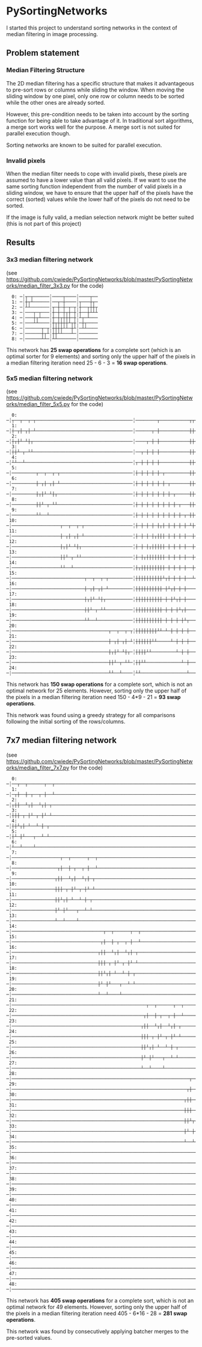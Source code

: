 # PySortingNetworks

I started this project to understand sorting networks in the context of median filtering in image processing.

## Problem statement

### Median Filtering Structure

The 2D median filtering has a specific structure that makes it advantageous to pre-sort rows or columns while
sliding the window. When moving the sliding window by one pixel, only one row or column needs to be sorted
while the other ones are already sorted.

However, this pre-condition needs to be taken into account by the sorting function for being able to take 
advantage of it. In traditional sort algorithms, a merge sort works well for the purpose. A merge sort is
not suited for parallel execution though.

Sorting networks are known to be suited for parallel execution.

### Invalid pixels

When the median filter needs to cope with invalid pixels, these pixels are assumed to have a lower value than
all valid pixels. If we want to use the same sorting function independent from the number of valid pixels in 
a sliding window, we have to ensure that the upper half of the pixels have the correct (sorted) values while
the lower half of the pixels do not need to be sorted.

If the image is fully valid, a median selection network might be better suited (this is not part of this project)

## Results

### 3x3 median filtering network

(see https://github.com/cwiede/PySortingNetworks/blob/master/PySortingNetworks/median_filter_3x3.py for the code)

      0: ─┊┬─┬──────┊────┬────┊────┬──
      1: ─┊┼┬┴──────┊──┬─┼────┊┬───┼┬─
      2: ─┊┴┴───────┊┬─┼─┼─┬─┬┊┼──┬┼┼┬
      3: ─┊───┬─┬───┊┼─┼─┼┬┼─┼┊┼──┼┴┴┴
      4: ─┊───┼┬┴───┊┼─┼┬┼┼┼─┼┊┴┬─┴───
      5: ─┊───┴┴────┊┼┬┼┼┼┼┴┬┼┊─┼┬────
      6: ─┊──────┬─┬┊┼┼┼┼┴┴─┼┴┊─┴┴────
      7: ─┊──────┼┬┴┊┼┼┴┴───┴─┊───────
      8: ─┊──────┴┴─┊┴┴───────┊───────

This network has **25 swap operations** for a complete sort (which is an optimal sorter for 9 elements) and sorting only the upper half 
of the pixels in a median filtering iteration need 25 - 6 - 3 = **16 swap operations**.

### 5x5 median filtering network

(see https://github.com/cwiede/PySortingNetworks/blob/master/PySortingNetworks/median_filter_5x5.py for the code)

      0: ─┊┬──┬──┬─┬────────────────────────────────────┊────────┬───────────┬┬──────────────────────────────────────────────────────────────────────┬────────────
      1: ─┊┼─┬┼─┬┼─┴────────────────────────────────────┊──────┬─┼───────────┼┼──┬┬───────────────────────────────────────────────────────────────┬──┼────────┬──┬
      2: ─┊┼┬┼┴─┴┼┬─────────────────────────────────────┊────┬─┼─┼───────────┼┼──┼┼──┬┬───────────────────────────┬───────────────────────────────┼──┼┬───────┼──┴
      3: ─┊┼┼┴─┬─┴┴─────────────────────────────────────┊──┬─┼─┼─┼───────────┼┼──┼┼──┼┼──┬┬────────────────────┬──┼────┬──────────────────────────┼┬─┼┼──────┬┴┬──
      4: ─┊┴┴──┴────────────────────────────────────────┊┬─┼─┼─┼─┼───────────┼┼──┼┼──┼┼──┼┼──┬┬──────┬───────┬─┼──┼────┼──────────────────────────┼┼─┼┼┬─────┴─┴┬─
      5: ─┊─────────┬──┬──┬─┬───────────────────────────┊┼─┼─┼─┼─┼─┬─────────┼┼┬─┼┼──┼┼──┼┼──┼┼──────┼───────┼─┼──┼────┼──────────────────────────┼┼─┴┴┴┬───────┴─
      6: ─┊─────────┼─┬┼─┬┼─┴───────────────────────────┊┼─┼─┼─┼─┼─┼─┬───────┼┼┼─┼┼┬─┼┼──┼┼──┼┼──────┼───────┼─┼──┼────┼──────────────────────────┴┴┬───┴┬────────
      7: ─┊─────────┼┬┼┴─┴┼┬────────────────────────────┊┼─┼─┼─┼─┼─┼─┼─┬─────┼┼┼─┼┼┼─┼┼┬─┼┼──┼┼──────┼───────┼─┼──┴┬───┼────────────────────────┬───┴────┴┬───────
      8: ─┊─────────┼┼┴─┬─┴┴────────────────────────────┊┼─┼─┼─┼─┼─┼─┼─┼─┬───┼┼┼─┼┼┼─┼┼┼─┼┼┬─┼┼──────┼───────┼─┴┬──┼───┼─────────────────────┬──┴┬────────┴┬──────
      9: ─┊─────────┴┴──┴───────────────────────────────┊┼─┼─┼─┼─┼─┼─┼─┼─┼─┬─┼┼┼─┼┼┼─┼┼┼─┼┼┼─┼┼┬─────┴┬──────┼──┼──┼───┴┬────────────────────┴┬──┴─────────┴┬─────
     10: ─┊──────────────────┬──┬──┬─┬──────────────────┊┼─┼─┼─┼─┼┬┼─┼─┼─┼─┼─┴┼┴┬┼┼┼─┼┼┼─┼┼┼─┼┼┼──────┼──────┴┬─┼──┴┬───┼─────────────────┬───┴┬────────────┴─────
     11: ─┊──────────────────┼─┬┼─┬┼─┴──────────────────┊┼─┼─┼─┼┬┼┼┼─┼─┼─┼─┼──┼─┼┴┼┴┬┼┼┼─┼┼┼─┼┼┼──────┼───────┼─┴┬──┼───┴┬────────────────┴┬───┴──────────────────
     12: ─┊──────────────────┼┬┼┴─┴┼┬───────────────────┊┼─┼─┼┬┼┼┼┼┼─┼─┼─┼─┼──┼─┼─┼─┼┴┼┴┬┼┼┼─┼┼┼──────┼───────┼──┼──┴┬───┴┬────────────┬───┴┬─────────────────────
     13: ─┊──────────────────┼┼┴─┬─┴┴───────────────────┊┼─┼┬┼┼┼┼┼┼┼─┼─┼─┼─┼──┼─┼─┼─┼─┼─┼┴┼┴┬┼┼┼────┬─┼───────┼──┴───┼────┴┬──────┬────┴┬───┴─────────────────────
     14: ─┊──────────────────┴┴──┴──────────────────────┊┼┬┼┼┼┼┼┼┼┼┼─┼─┼─┼─┼──┼─┼─┼─┼─┼─┼─┼─┼┴┼┴┬──┬┼─┼───────┴──────┴┬────┼──────┴┬────┴┬────────────────────────
     15: ─┊───────────────────────────┬──┬──┬─┬─────────┊┼┼┼┼┼┼┼┼┼┼┴┬┼─┼─┼─┼──┴─┴─┼─┼─┼─┼─┼─┼─┼─┼──┼┼─┴┬──────────────┼────┴┬──────┴┬─┬──┴────────────────────────
     16: ─┊───────────────────────────┼─┬┼─┬┼─┴─────────┊┼┼┼┼┼┼┼┼┼┼─┼┴┬┼─┼─┼──────┴─┴─┼─┼─┼─┼─┼─┼──┼┴──┼──────────────┼─────┴┬──────┴┬┴───────────────────────────
     17: ─┊───────────────────────────┼┬┼┴─┴┼┬──────────┊┼┼┼┼┼┼┼┼┼┼─┼─┼┴┬┼─┼──────────┴─┴─┼─┼─┼─┼──┼───┼──────────────┴──────┴┬──┬───┴────────────────────────────
     18: ─┊───────────────────────────┼┼┴─┬─┴┴──────────┊┼┼┼┼┼┼┼┼┼┼─┼─┼─┼┴┬┼──────────────┴─┴─┼─┼──┼───┼┬─────────────────────┴┬─┴────────────────────────────────
     19: ─┊───────────────────────────┴┴──┴─────────────┊┼┼┼┼┼┼┼┼┼┼─┼─┼─┼─┼┴┬─────────────────┴─┴┬─┼───┼┼┬─────────────────────┴┬─────────────────────────────────
     20: ─┊────────────────────────────────────┬──┬──┬─┬┊┼┼┼┼┼┼┼┼┴┴─┴─┼─┼─┼─┼────────────────────┼─┴───┼┼┴┬─┬───────────────────┴─────────────────────────────────
     21: ─┊────────────────────────────────────┼─┬┼─┬┼─┴┊┼┼┼┼┼┼┴┴─────┴─┼─┼─┼────────────────────┼─────┴┴─┴┬┴─────────────────────────────────────────────────────
     22: ─┊────────────────────────────────────┼┬┼┴─┴┼┬─┊┼┼┼┼┴┴─────────┴─┼─┼────────────────────┴┬────────┴──────────────────────────────────────────────────────
     23: ─┊────────────────────────────────────┼┼┴─┬─┴┴─┊┼┼┴┴─────────────┴─┼─────────────────────┴───────────────────────────────────────────────────────────────
     24: ─┊────────────────────────────────────┴┴──┴────┊┴┴─────────────────┴─────────────────────────────────────────────────────────────────────────────────────

This network has **150 swap operations** for a complete sort, which is not an optimal network for 25 elements. However, 
sorting only the upper half of the pixels in a median filtering iteration need 150 - 4*9 - 21 = **93 swap operations**.

This network was found using a greedy strategy for all comparisons following the initial sorting of the rows/columns.

## 7x7 median filtering network

(see https://github.com/cwiede/PySortingNetworks/blob/master/PySortingNetworks/median_filter_7x7.py for the code)

      0: ─┊──┬──┬──────┬──┬────────────────────────────────────────────────────────────────────────────────────────────────┊───────────────────────────────────────────────────────────────────────────────────────────────────┬────────────────────────────────────┬┬───────────────────────────────────────────────────┬┬──────────┬───────────────────────────────────────────────────────────────────────────────────────────
      1: ─┊─┬┼──┼─┬──┬─┼──┴────────────────────────────────────────────────────────────────────────────────────────────────┊─────────────────────────────────────────────────────────────────────────────────────────┬─────────┼───────────┬────────────────────────┴┼───┬─────────────────────────┬─────────────────────┼┼──────────┼┬──────────────────────┬─────────────────────────────────────────────────────────────┬────┬
      2: ─┊┬┼┼──┴┬┼──┴┬┼─┬─────────────────────────────────────────────────────────────────────────────────────────────────┊─────────────────────────────────────────────────────────────────────────────────────────┼──┬──────┼─────────┬─┼┬┬─────────────────────┬─┼───┼─────────────────────────┼─────────────────────┴┼──────────┼┴┬─────────────────────┼───────────────────────────────────────────────────────┬─────┼──┬─┴
      3: ─┊┼┼┼─┬─┼┴─┬─┼┴─┴─────────────────────────────────────────────────────────────────────────────────────────────────┊────────────────────────────────────────────────────────────────────────────────────────┬┼──┼──────┼────┬────┼─┴┴┼─────────┬───────────┼─┼───┼────────────────────┬────┴┬─────────────────────┼──────────┼─┼─────────────────────┼───┬───────────────────────────────────────────────────┼─┬───┼┬─┼┬─
      4: ─┊┼┼┴┬┼─┴──┴─┼─┬──────────────────────────────────────────────────────────────────────────────────────────────────┊───────────────────────────────────────────────────────────────────────────────────────┬┼┼──┼──────┼┬───┼────┴┬──┼──┬──────┼───────────┼─┼───┼────────────┬───────┼──┬──┴┬──────────────────┬─┼──────────┴─┼─────────────────────┼───┼───────────────────────────────────────────────────┼─┼───┼┼─┴┴─
      5: ─┊┼┴─┼┴───┬──┴─┴──────────────────────────────────────────────────────────────────────────────────────────────────┊──────────────────────────────────────────────────────────────────────────────────────┬┼┼┼┬─┼──────┼┼───┼┬────┴──┼──┼──────┼──┬────────┼─┼───┼────────────┼─┬─────┼┬─┼┬──┼──────────────────┼─┼────────────┼────┬────────────────┼───┼─────────────────────────────────────────────┬─────┼─┼───┴┴┬───
      6: ─┊┴──┴────┴───────────────────────────────────────────────────────────────────────────────────────────────────────┊──────────────────────────────────────────────────────────────────────────────────────┼┼┼┼┼─┼┬─────┼┼┬──┼┼┬┬┬────┼──┼──────┼──┼────────┴─┼───┼────────────┼─┼─────┼┼─┴┴──┼───────┬──────────┼─┼────────┬───┼────┼────────────────┼───┼─────────────────────────────────────────────┼─────┴┬┼─────┴───
      7: ─┊──────────────────┬──┬──────┬──┬────────────────────────────────────────────────────────────────────────────────┊──────────────────────────────────────────────────────────────────────────────────────┼┼┼┼┼─┼┼─────┼┼┼──┴┴┴┼┼────┼──┼────┬─┼──┼──────────┼───┼─────┬──────┼─┼─────┴┴┬────┼───────┼──────────┼─┼────────┼───┼────┼─────┬──────────┼───┼────────────────────────────────────────┬────┼──────┼┴┬─┬──────
      8: ─┊─────────────────┬┼──┼─┬──┬─┼──┴────────────────────────────────────────────────────────────────────────────────┊──────────────────────────────────────────────────────────────────────────────────────┼┼┼┼┼─┼┼─────┴┴┴┬┬───┼┼────┼──┼────┼─┼──┼──────────┼┬──┼─────┼──────┴┬┼───────┴────┼──┬────┼──────────┼─┼──────┬─┼┬──┼────┼─────┼──────────┼───┼────────────────────────────────────────┼────┼──────┴─┼─┴──────
      9: ─┊────────────────┬┼┼──┴┬┼──┴┬┼─┬─────────────────────────────────────────────────────────────────────────────────┊──────────────────────────────────────────────────────────────────────────────────────┼┼┼┴┴┬┼┼────────┴┼───┼┼────┼──┼───┬┼─┼──┼──────────┼┼──┼┬────┼───────┼┴┬───┬───────┼──┼────┼──────────┼─┼──────┼─┼┼──┼────┼──┬──┼──────────┼───┼────────────────────────────┬───────────┼────┼┬───────┴┬───────
     10: ─┊────────────────┼┼┼─┬─┼┴─┬─┼┴─┴─────────────────────────────────────────────────────────────────────────────────┊──────────────────────────────────────────────────────────────────────────────────────┼┼┼──┼┴┴┬─┬─┬────┼───┼┼────┼┬─┼───┼┼─┼──┼───────┬──┼┼──┼┼────┼───────┴─┼───┴───────┼──┼────┼──┬───────┼─┼──────┼─┼┼──┼────┼──┼──┼──────────┼───┼────────────────────────┬───┼─────────┬─┼────┼┼──┬─────┴───────
     11: ─┊────────────────┼┼┴┬┼─┴──┴─┼─┬──────────────────────────────────────────────────────────────────────────────────┊──────────────────────────────────────────────────────────────────────────────────────┼┼┴──┴──┼─┴┬┼────┼───┼┼────┼┼─┼───┼┼─┼┬─┼───────┼──┼┼──┼┼────┼┬────────┴┬──────────┼──┼────┼──┼───────┼─┼──────┼─┼┼──┼────┼──┼──┼──┬───────┼───┼────────────────────────┼───┼─┬───────┼─┼┬───┼┼┬─┼┬────────────
     12: ─┊────────────────┼┴─┼┴───┬──┴─┴──────────────────────────────────────────────────────────────────────────────────┊──────────────────────────────────────────────────────────────────────────────────────┼┴──────┴┬─┼┼────┼───┼┼────┼┼─┼┬──┼┼─┼┼─┼───────┼──┼┼┬─┼┼────┼┼───┬─────┴┬┬────────┼──┼────┼──┼───────┴─┼──────┼─┼┴──┼────┼──┼──┼──┼───────┼───┼────────────────────────┼───┼─┼───────┼─┼┼───┼┼┼─┴┴────────────
     13: ─┊────────────────┴──┴────┴───────────────────────────────────────────────────────────────────────────────────────┊──────────────────────────────────────────────────────────────────────────────────────┴────────┴─┼┼────┼───┼┼────┼┼─┼┼──┼┼─┼┼─┼┬──────┼──┼┼┼─┼┼┬───┼┼┬──┼┬─────┼┼────────┼──┼────┼──┼────┬────┼──────┼─┼───┼────┼──┼──┼──┼───────┼───┼─────────────────┬──────┼───┼─┼───────┼─┼┼───┴┴┴┬──────────────
     14: ─┊──────────────────────────────────┬──┬──────┬──┬────────────────────────────────────────────────────────────────┊──────────────────────────────────────────────────────────────────────────┬──────────┬───────────┼┼────┼───┼┴────┼┼─┼┼──┼┼─┼┼─┼┼──────┴──┼┼┼─┼┼┼───┼┼┼──┴┴─────┼┼────────┼──┼──┬─┼──┼────┼────┼───┬──┼─┴───┼────┼──┼──┼──┼───────┼───┼─────────────────┼──────┼───┼─┼───────┴┬┼┼──────┴──────────────
     15: ─┊─────────────────────────────────┬┼──┼─┬──┬─┼──┴────────────────────────────────────────────────────────────────┊──────────────────────────────────────────────────────────────────┬───────┼────────┬─┴───────────┼┼────┼───┼─────┼┼─┼┼──┼┼─┼┼─┼┼─────────┼┼┼─┼┼┼───┴┴┴┬────────┼┼────────┼──┼──┼─┼──┼───┬┼────┼───┼──┼─────┼────┼──┼──┼──┼───────┼───┼───────────┬─────┼──────┼───┼─┼────────┼┴┴┬─┬──────────────────
     16: ─┊────────────────────────────────┬┼┼──┴┬┼──┴┬┼─┬─────────────────────────────────────────────────────────────────┊──────────────────────────────────────────────────────────────────┼──┬────┼──────┬─┼┬────────────┼┼────┼───┼─────┼┼─┼┼──┼┼─┼┼─┼┼─────────┴┴┴┬┼┼┼──────┴┬───────┼┼────────┼──┼──┼─┼──┼───┼┼────┼┬──┼──┴┬────┼────┼──┼──┼──┼───────┼───┼───────────┼─────┼──────┼───┼─┼────────┴──┼─┴──────────────────
     17: ─┊────────────────────────────────┼┼┼─┬─┼┴─┬─┼┴─┴─────────────────────────────────────────────────────────────────┊─────────────────────────────────────────────────────────────────┬┼──┼────┼───┬──┼─┴┴────────────┼┼────┼───┼─────┼┼─┼┼──┼┼─┼┼─┼┼────────────┼┴┴┴┬─┬────┼───────┼┼────────┼──┼──┼─┼──┼───┼┼────┼┼──┼───┼────┼────┼──┼──┼──┼───────┼┬──┼───────────┼─────┼──────┼───┴┬┼───────────┴┬───────────────────
     18: ─┊────────────────────────────────┼┼┴┬┼─┴──┴─┼─┬──────────────────────────────────────────────────────────────────┊────────────────────────────────────────────────────────────────┬┼┼──┼────┼┬──┼──┴┬──────────────┼┼────┼───┼─────┴┴┬┼┼──┼┼─┼┼─┼┼────────────┴───┼─┴────┼───────┼┼────────┼──┼──┼─┼──┼───┼┼────┼┼──┼───┼────┼┬───┼──┼──┼──┼───────┼┼──┼───────────┼─────┼──────┴┬─┬─┼┼────────────┴───────────────────
     19: ─┊────────────────────────────────┼┴─┼┴───┬──┴─┴──────────────────────────────────────────────────────────────────┊───────────────────────────────────────────────────────────────┬┼┼┼┬─┼────┼┼──┼┬──┴──────────────┼┼────┼───┼───────┼┼┼──┼┼─┴┴┬┼┼────────────────┴┬─────┼───────┼┼────────┼──┼──┼─┼──┼───┼┼────┼┼──┼───┼────┼┼───┼──┼──┼──┼───────┼┼──┼┬──────────┼─────┼───────┼─┼─┼┴┬───┬─┬─────────────────────────
     20: ─┊────────────────────────────────┴──┴────┴───────────────────────────────────────────────────────────────────────┊───────────────────────────────────────────────────────────────┼┼┼┼┼─┼┬───┼┼┬─┼┼┬────────────────┼┼────┼───┼───────┼┴┴┬─┼┼┬──┼┼┼─────────────────┴─────┼───────┼┼────────┼┬─┼──┼─┼──┼───┼┼─┬──┼┼──┼───┴────┼┼───┼──┼──┼──┼───────┼┼──┼┼──────────┼─────┼───────┼─┴─┼─┼───┼─┴─────────────────────────
     21: ─┊──────────────────────────────────────────────────┬──┬──────┬──┬────────────────────────────────────────────────┊───────────────────────────────────────────────────────────────┼┼┼┼┼─┼┼───┼┼┼─┴┴┴────────────────┼┼────┼───┼───────┼──┼─┼┼┼──┼┴┴┬──┬─┬─────────────────┼───────┼┼────────┼┼─┼──┼─┼──┼───┼┼─┼──┼┼──┼────────┼┼───┼┬─┼──┼──┼───────┼┼──┼┼──────────┼─────┼┬──────┼───┴─┼───┴┬──────────────────────────
     22: ─┊─────────────────────────────────────────────────┬┼──┼─┬──┬─┼──┴────────────────────────────────────────────────┊───────────────────────────────────────────────────────────────┼┼┼┼┼─┼┼───┴┴┴┬───────────────────┼┼────┼───┴───────┴──┼─┼┼┴──┼──┼──┼─┴─────────────────┼───────┼┼────────┼┼─┼──┼─┼┬─┼───┼┼─┼──┼┼──┼┬───────┼┼───┼┼─┼──┼──┼───────┼┼──┼┼──────────┼─────┼┼──────┴┬────┼────┴──────────────────────────
     23: ─┊────────────────────────────────────────────────┬┼┼──┴┬┼──┴┬┼─┬─────────────────────────────────────────────────┊───────────────────────────────────────────────────────────────┼┼┼┴┴┬┼┼──────┴───────────────────┼┼────┼──────────────┼─┼┴───┴──┼──┴┬──────────────────┼───────┼┼────────┼┼─┼──┼─┼┼─┼───┼┼─┼──┼┼──┼┼───────┼┼───┼┼─┼──┼┬─┼───────┼┼──┼┼──────────┼┬────┼┼───────┼────┴┬─┬────────────────────────────
     24: ─┊────────────────────────────────────────────────┼┼┼─┬─┼┴─┬─┼┴─┴─────────────────────────────────────────────────┊───────────────────────────────────────────────────────────────┼┼┼──┼┴┴┬─┬───────────────────────┼┼────┴──────────────┴┬┼───────┼───┴──────────────────┼───────┼┼────────┼┼─┼┬─┼─┼┼─┼───┼┼─┼──┼┼┬─┼┼┬──────┼┼───┼┼─┼──┼┼─┼───────┼┼──┼┼──────────┼┼────┼┼───────┴─────┼─┴────────────────────────────
     25: ─┊────────────────────────────────────────────────┼┼┴┬┼─┴──┴─┼─┬──────────────────────────────────────────────────┊───────────────────────────────────────────────────────────────┼┼┴──┴──┼─┴───────────────────────┼┼────────────────────┼┴───────┴┬┬────────────────────┼───────┼┼────────┼┼─┼┼─┼─┼┼─┼───┼┼─┼──┼┼┼─┼┼┼──────┼┼───┼┼─┼┬─┼┼─┼───────┼┼┬─┼┼──────────┼┼────┼┼┬────────────┴┬─────────────────────────────
     26: ─┊────────────────────────────────────────────────┼┴─┼┴───┬──┴─┴──────────────────────────────────────────────────┊───────────────────────────────────────────────────────────────┼┴──────┴┬────────────────────────┼┴────────────────────┴─────────┼┴────────────────────┼───────┼┼────────┼┼─┼┼─┼─┼┼─┼┬──┼┼─┼──┼┼┼─┼┼┼──────┼┼┬──┼┼─┼┼─┼┼─┼───────┼┼┼─┼┼────────┬─┼┼────┼┼┼──┬──────────┴─────────────────────────────
     27: ─┊────────────────────────────────────────────────┴──┴────┴───────────────────────────────────────────────────────┊───────────────────────────────────────────────────────────────┴────────┴────────────────────────┴───────────────────────────────┴─────────────────────┼───────┼┼────────┼┼─┼┼─┼─┼┼─┼┼──┼┼─┼──┼┼┼─┼┼┼──────┼┼┼──┼┼─┼┼─┼┼─┼┬──────┼┼┼─┼┼┬───────┼─┼┼┬───┼┼┼┬─┼┬───────────────────────────────────────
     28: ─┊──────────────────────────────────────────────────────────────────┬──┬──────┬──┬────────────────────────────────┊───────────┬───────────────────┬┬────────────────────────────┬─────────────────────────────────────────────────────────────────────────────────────────┼───────┼┴────────┼┼─┼┼─┼─┼┼─┼┼──┼┼─┴──┼┼┼─┼┼┴──────┼┼┼──┼┼─┼┼─┼┼─┼┼──────┼┼┼─┼┼┼───────┼─┼┼┼───┼┼┼┼─┴┴───────────────────────────────────────
     29: ─┊─────────────────────────────────────────────────────────────────┬┼──┼─┬──┬─┼──┴────────────────────────────────┊───┬───────┼───────────┬───────┴┼───┬──────────────────────┬─┼┬────────────────────────────────────────────────────────────────────────────────────────┼───────┼─────────┼┼─┼┼─┼─┼┼─┼┼──┼┼────┼┼┼─┼┼───────┼┼┼──┼┼─┼┼─┼┼─┼┼──────┼┼┼─┼┼┼───────┼─┼┼┼───┴┴┴┴┬─────────────────────────────────────────
     30: ─┊────────────────────────────────────────────────────────────────┬┼┼──┴┬┼──┴┬┼─┬─────────────────────────────────┊───┼──┬────┼───────┬───┼┬──┬──┬─┼───┼──────────────────────┼─┴┴────────────────────────────────────────────────────────────────────────────────────────┼───────┼─────────┼┼─┼┼─┼─┼┼─┼┼──┼┼────┼┼┼─┴┴───────┼┼┼──┼┼─┼┼─┼┼─┼┼──────┼┼┼─┼┼┼───────┴┬┼┼┼───────┴─────────────────────────────────────────
     31: ─┊────────────────────────────────────────────────────────────────┼┼┼─┬─┼┴─┬─┼┴─┴─────────────────────────────────┊──┬┼──┼────┼───┬───┼───┴┴┬─┼──┼─┼───┼─────────────────┬────┴┬──────────────────────────────────────────────────────────────────────────────────────────┼───────┼─────────┼┼─┼┼─┼─┼┼─┼┼──┼┼────┼┼┼──────────┼┼┼──┼┼─┼┼─┼┼─┼┼──────┼┼┼─┼┼┼────────┼┴┴┴┬─┬──────────────────────────────────────────────
     32: ─┊────────────────────────────────────────────────────────────────┼┼┴┬┼─┴──┴─┼─┬──────────────────────────────────┊─┬┼┼──┼────┼┬──┼───┴┬┬───┼─┼──┼─┼───┼───────────┬─────┼──┬──┴──────────────────────────────────────────────────────────────────────────────────────────┼───────┼─────────┼┼─┼┼─┼─┼┼─┼┼──┼┼────┴┴┴┬─────────┼┼┼──┼┼─┼┼─┼┼─┼┼──────┼┼┼─┼┼┼────────┴───┼─┴──────────────────────────────────────────────
     33: ─┊────────────────────────────────────────────────────────────────┼┴─┼┴───┬──┴─┴──────────────────────────────────┊┬┼┼┼┬─┼────┼┼──┼┬───┴┼───┼─┼──┼─┼───┼───────────┼─┬───┼┬─┼┬────────────────────────────────────────────────────────────────────────────────────────────┼───────┼─────────┼┼─┼┼─┼─┼┼─┼┼──┼┼───────┼─────────┼┼┼──┼┼─┼┼─┼┼─┼┼──────┴┴┴┬┼┼┼────────────┴┬───────────────────────────────────────────────
     34: ─┊────────────────────────────────────────────────────────────────┴──┴────┴───────────────────────────────────────┊┼┼┼┼┼─┼┬───┼┼┬─┼┼┬┬──┼───┼─┼──┴─┼───┼───────────┼─┼───┼┼─┴┴────────────────────────────────────────────────────────────────────────────────────────────┼───────┼─────────┼┼─┼┼─┼─┼┼─┼┼──┼┼───────┼─────────┴┴┴┬─┼┼─┼┼─┼┼─┼┼─────┬───┼┼┼┼─────────────┴───────────────────────────────────────────────
     35: ─┊──────────────────────────────────────────────────────────────────────────────────┬──┬──────┬──┬────────────────┊┼┼┼┼┼─┼┼───┼┼┼─┴┴┴┼──┼───┼─┼────┼───┼─────┬─────┼─┼───┴┴┬──────────────────────────────────────────────────────────────────────────────────────────────┼───────┼─────────┼┼─┼┼─┼─┼┼─┼┼──┼┼───────┼────────────┼─┼┼─┼┼─┼┼─┼┼─────┼───┼┴┴┴┬───┬─┬──────────────────────────────────────────────────────
     36: ─┊─────────────────────────────────────────────────────────────────────────────────┬┼──┼─┬──┬─┼──┴────────────────┊┼┼┼┼┼─┼┼───┴┴┴┬───┼──┼───┼─┼────┼┬──┼─────┼─────┴┬┼─────┴──────────────────────────────────────────────────────────────────────────────────────────────┼───────┼─────────┴┴┬┼┼─┼─┼┼─┼┼──┼┼───────┴────────────┼─┼┼─┼┼─┼┼─┼┼─────┴───┼───┼───┼─┴──────────────────────────────────────────────────────
     37: ─┊────────────────────────────────────────────────────────────────────────────────┬┼┼──┴┬┼──┴┬┼─┬─────────────────┊┼┼┼┴┴┬┼┼──────┴───┼──┼───┼─┼────┼┼──┼┬────┼──────┼┴┬─┬─────────────────────────────────────────────────────────────────────────────────────────────────┼───────┼───────────┼┼┼─┼─┼┼─┼┼──┼┼────────────────────┼─┴┴┬┼┼─┼┼─┼┼─────────┴───┼───┴┬───────────────────────────────────────────────────────
     38: ─┊────────────────────────────────────────────────────────────────────────────────┼┼┼─┬─┼┴─┬─┼┴─┴─────────────────┊┼┼┼──┼┴┴┬─┬───────┼──┼───┼─┼┬┬──┼┼──┼┼────┼──────┴─┼─┴─────────────────────────────────────────────────────────────────────────────────────────────────┼───────┼───────────┼┼┼─┼─┴┴┬┼┼──┼┼────────────────────┴┬──┼┼┼─┼┼─┼┼─────────────┼────┴───────────────────────────────────────────────────────
     39: ─┊────────────────────────────────────────────────────────────────────────────────┼┼┴┬┼─┴──┴─┼─┬──────────────────┊┼┼┴──┴──┼─┴───────┼──┼───┼┬┼┼┼──┼┼──┼┼────┼┬───────┴┬──────────────────────────────────────────────────────────────────────────────────────────────────┼───────┼───────────┼┼┼─┼───┼┼┼──┼┼─────────────────────┼──┼┼┼─┴┴┬┼┼─────────────┴┬─┬─────────────────────────────────────────────────────────
     40: ─┊────────────────────────────────────────────────────────────────────────────────┼┴─┼┴───┬──┴─┴──────────────────┊┼┴──────┴┬────────┼──┼┬──┼┼┼┼┼──┼┼┬─┼┼────┼┼──┬─────┴──────────────────────────────────────────────────────────────────────────────────────────────────┼───────┼───────────┼┴┴┬┼┬──┼┼┼──┼┼─────────────────────┴──┼┼┼───┼┼┼──────────────┼─┴─────────────────────────────────────────────────────────
     41: ─┊────────────────────────────────────────────────────────────────────────────────┴──┴────┴───────────────────────┊┴────────┴────────┼──┼┼──┼┼┼┼┼──┼┼┼─┼┼┬───┼┼┬─┼┬───────────────────────────────────────────────────────────────────────────────────────────────────────┼───────┼───────────┼──┼┼┼──┼┼┼──┼┼────────────────────────┼┴┴┬──┼┼┼──────────────┴┬──────────────────────────────────────────────────────────
     42: ─┊──────────────────────────────────────────────────────────────────────────────────────────────────┬──┬──────┬──┬┊──────────────────┴──┼┼──┼┼┼┼┴──┼┼┼─┼┼┼───┼┼┼─┴┴───────────────────────────────────────────────────────────────────────────────────────────────────────┼───────┼───────────┼──┼┼┼──┼┴┴┬─┼┼┬───────────────────────┼──┼──┼┼┼───────────────┴──────────────────────────────────────────────────────────
     43: ─┊─────────────────────────────────────────────────────────────────────────────────────────────────┬┼──┼─┬──┬─┼──┴┊─────────────────────┼┼──┼┼┼┼───┼┼┼─┼┼┼───┴┴┴┬─────────────────────────────────────────────────────────────────────────────────────────────────────────┼───────┼───────────┼──┼┼┼──┼──┼─┼┼┼───────────────────────┼──┼──┼┴┴┬─┬─┬─────────────────────────────────────────────────────────────────────
     44: ─┊────────────────────────────────────────────────────────────────────────────────────────────────┬┼┼──┴┬┼──┴┬┼─┬─┊─────────────────────┼┼──┼┼┼┼───┴┴┴┬┼┼┼──────┴─────────────────────────────────────────────────────────────────────────────────────────────────────────┼───────┴───────────┴──┼┼┴──┼──┼─┼┼┴───────────────────────┼──┼──┼──┼─┼─┴─────────────────────────────────────────────────────────────────────
     45: ─┊────────────────────────────────────────────────────────────────────────────────────────────────┼┼┼─┬─┼┴─┬─┼┴─┴─┊─────────────────────┼┼──┼┼┼┼──────┼┴┴┴┬─┬─────────────────────────────────────────────────────────────────────────────────────────────────────────────┼──────────────────────┼┼───┼──┼─┼┴────────────────────────┴──┴──┼──┼─┴┬──────────────────────────────────────────────────────────────────────
     46: ─┊────────────────────────────────────────────────────────────────────────────────────────────────┼┼┴┬┼─┴──┴─┼─┬──┊─────────────────────┼┼──┼┼┴┴──────┴───┼─┴─────────────────────────────────────────────────────────────────────────────────────────────────────────────┼──────────────────────┼┴───┴──┴┬┼───────────────────────────────┼──┼──┴──────────────────────────────────────────────────────────────────────
     47: ─┊────────────────────────────────────────────────────────────────────────────────────────────────┼┴─┼┴───┬──┴─┴──┊─────────────────────┼┼──┴┴────────────┴┬──────────────────────────────────────────────────────────────────────────────────────────────────────────────┼──────────────────────┼────────┼┴───────────────────────────────┴──┴┬────────────────────────────────────────────────────────────────────────
     48: ─┊────────────────────────────────────────────────────────────────────────────────────────────────┴──┴────┴───────┊─────────────────────┴┴─────────────────┴──────────────────────────────────────────────────────────────────────────────────────────────────────────────┴──────────────────────┴────────┴────────────────────────────────────┴────────────────────────────────────────────────────────────────────────

This network has **405 swap operations** for a complete sort, which is not an optimal network for 49 elements. However, 
sorting only the upper half of the pixels in a median filtering iteration need 405 - 6*16 - 28 = **281 swap operations**.

This network was found by consecutively applying batcher merges to the pre-sorted values. 

